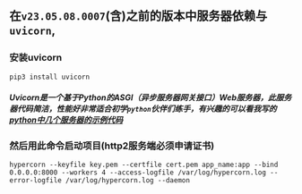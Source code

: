 ## 在`v23.05.08.0007`(含)之前的版本中服务器依赖与`uvicorn`,
### 安装uvicorn
    pip3 install uvicorn
##### Uvicorn是一个基于Python的ASGI（异步服务器网关接口）Web服务器，此服务器代码简洁，性能好非常适合初学`python`伙伴们练手，有兴趣的可以看我写的[python中几个服务器的示例代码](https://github.com/zjwztttt/CompleteTutorial/blob/main/python%E7%9A%84%E5%87%A0%E7%A7%8D%E6%9C%8D%E5%8A%A1%E5%99%A8.md)
### 然后用此命令启动项目(http2服务端必须申请证书)
    hypercorn --keyfile key.pem --certfile cert.pem app_name:app --bind 0.0.0.0:8000 --workers 4 --access-logfile /var/log/hypercorn.log --error-logfile /var/log/hypercorn.log --daemon
